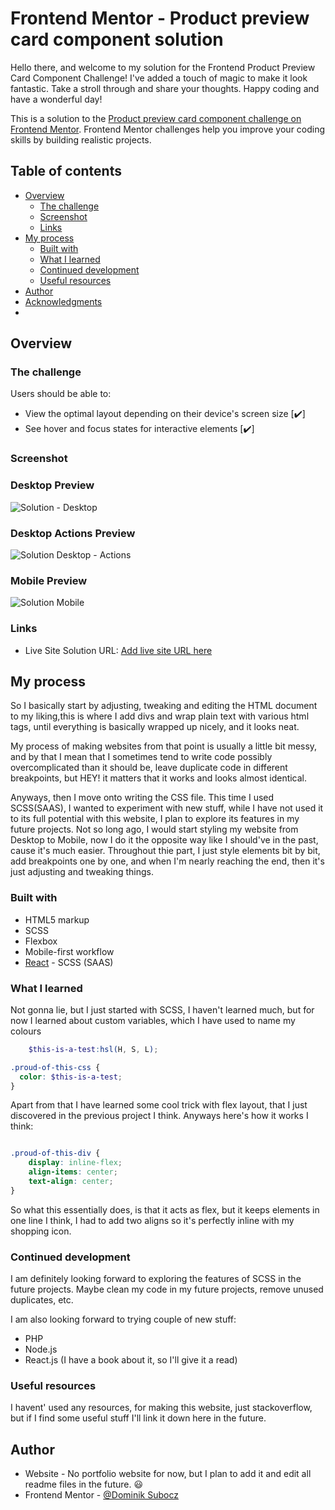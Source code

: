 # Frontend Mentor - Product preview card component solution
Hello there, and welcome to my solution for the Frontend Product Preview Card Component Challenge! I've added a touch of magic to make it look fantastic. Take a stroll through and share your thoughts. Happy coding and have a wonderful day!

This is a solution to the [Product preview card component challenge on Frontend Mentor](https://www.frontendmentor.io/challenges/product-preview-card-component-GO7UmttRfa). Frontend Mentor challenges help you improve your coding skills by building realistic projects. 

## Table of contents

- [Overview](#overview)
  - [The challenge](#the-challenge)
  - [Screenshot](#screenshot)
  - [Links](#links)
- [My process](#my-process)
  - [Built with](#built-with)
  - [What I learned](#what-i-learned)
  - [Continued development](#continued-development)
  - [Useful resources](#useful-resources)
- [Author](#author)
- [Acknowledgments](#acknowledgments)
- 
## Overview

### The challenge

Users should be able to:

- View the optimal layout depending on their device's screen size [✔️]
- See hover and focus states for interactive elements [✔️]

### Screenshot
### Desktop Preview
![Solution - Desktop](https://github.com/DominikSubocz/Product_preview_card_component/assets/121230993/88988cdd-481e-40df-85e8-df76d9ee4a1b)
### Desktop Actions Preview
![Solution Desktop - Actions](https://github.com/DominikSubocz/Product_preview_card_component/assets/121230993/9afe8a00-b1d9-4f87-8e79-67c99b552471)
### Mobile Preview
![Solution Mobile](https://github.com/DominikSubocz/Product_preview_card_component/assets/121230993/58821ca2-93eb-49c7-8a17-c0660a2a8d76)

### Links

- Live Site Solution URL: [Add live site URL here](https://product-preview-card-dominik.netlify.app/)

## My process
So I basically start by adjusting, tweaking and editing the HTML document to my liking,this is where I add divs and wrap plain text with various html tags, until everything is basically wrapped up nicely, and it looks neat.

My process of making websites from that point is usually a little bit messy, and by that I mean that I sometimes tend to write code possibly overcomplicated than it should be, leave duplicate code in different breakpoints, but HEY! it matters that it works and looks almost identical.

Anyways, then I move onto writing the CSS file. This time I used SCSS(SAAS), I wanted to experiment with new stuff, while I have not used it to its full potential with this website, I plan to explore its features in my future projects. Not so long ago, I would start styling my website from Desktop to Mobile, now I do it the opposite way like I should've in the past, cause it's much easier. Throughout thie part, I just style elements bit by bit, add breakpoints one by one, and when I'm nearly reaching the end, then it's just adjusting and tweaking things.

### Built with

- HTML5 markup
- SCSS
- Flexbox
- Mobile-first workflow
- [React]([https://reactjs.org/](https://sass-lang.com/)) - SCSS (SAAS) 

### What I learned

Not gonna lie, but I just started with SCSS, I haven't learned much, but for now I learned about custom variables, which I have used to name my colours

```scss
    $this-is-a-test:hsl(H, S, L);

.proud-of-this-css {
  color: $this-is-a-test;
}
```
Apart from that I have learned some cool trick with flex layout, that I just discovered in the previous project I think.
Anyways here's how it works I think:

```css

.proud-of-this-div {
    display: inline-flex;
    align-items: center;
    text-align: center;
}
```

So what this essentially does, is that it acts as flex, but it keeps elements in one line I think, I had to add two aligns so it's perfectly inline with my shopping icon.

### Continued development

I am definitely looking forward to exploring the features of SCSS in the future projects.
Maybe clean my code in my future projects, remove unused duplicates, etc.

I am also looking forward to trying couple of new stuff:
-  PHP
-  Node.js
-  React.js (I have a book about it, so I'll give it a read)

### Useful resources

I havent' used any resources, for making this website, just stackoverflow, but if I find some useful stuff I'll link it down here in the future.

## Author

- Website - No portfolio website for now, but I plan to add it and edit all readme files in the future. 😃
- Frontend Mentor - [@Dominik Subocz](https://www.frontendmentor.io/profile/DominikSubocz)
